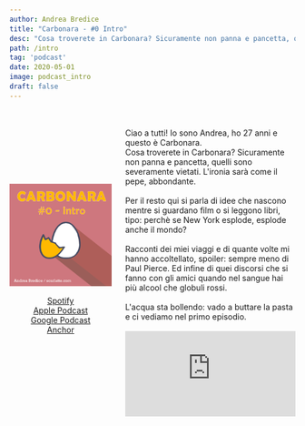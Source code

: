 ```yaml
---
author: Andrea Bredice
title: "Carbonara - #0 Intro"
desc: "Cosa troverete in Carbonara? Sicuramente non panna e pancetta, quelli sono severamente vietati. L'ironia sarà come il pepe, abbondante."
path: /intro
tag: 'podcast'
date: 2020-05-01
image: podcast_intro
draft: false
---
```


<style>
    .grid{
        display: grid;
        grid-template-columns: repeat(2, 1fr);
        grid-template-rows: repeat(2, 1fr);
        grid-column-gap: 24px;
        grid-row-gap: 24px;
        height: 700px;
        align-items: center;
        /* width: 1200px !important; */
        /* display: flex;
        flex-direction: row; */
    }
    @media screen and (max-width: 768px) {
        .grid{
            display: grid;
            grid-template-columns: 1fr;
            grid-template-rows: 1fr;
            grid-column-gap: 24px;
            grid-row-gap: 24px;
            height: 100%;
            width: 300px;
            align-items: center;

            div {
                background-color:
            }
        }
    }
    .img {
        float: left;

    }
    .align {
        text-align: center;
    }
    .center {
        text-align: center;
    }
    .column {
        display: flex;
        flex-direction: column;
        margin: 1em;
    }
</style>

<div class='grid'>

<div class='center'>
    <img  src='podcast_intro.png'>
    <div class='column'>
        <a href='https://open.spotify.com/show/6SR26ieg3rGowH22ECxFd3?si=ZBL9rM-9TeiFN6aInNP2qA'>Spotify</a>
        <a href='https://podcasts.apple.com/it/podcast/carbonara/id1552764819'>Apple Podcast</a>
        <a href='https://podcasts.google.com/feed/aHR0cHM6Ly9hbmNob3IuZm0vcy80MTcwNzAzOC9wb2RjYXN0L3Jzcw?sa=X&ved=0CAMQ4aUDahcKEwiws9Orm-nuAhUAAAAAHQAAAAAQDw'>Google Podcast</a>
        <a href='https://anchor.fm/andrea-bredice'>Anchor</a>
    </div>
</div>

<div>
    <br/>
    <br/>
    Ciao a tutti! Io sono Andrea, ho 27 anni  e questo è Carbonara.
    <br/>
    Cosa troverete in Carbonara? Sicuramente non panna e pancetta, quelli sono severamente vietati. L'ironia sarà come il pepe, abbondante.
    <br/>
    <br/>
    Per il resto qui si parla di idee che nascono mentre si guardano film o si leggono libri, tipo: perchè se New York esplode, esplode anche il mondo?
    <br/>
    <br/>
    Racconti dei miei viaggi e di quante volte mi hanno accoltellato, spoiler: sempre meno di Paul Pierce. Ed infine di quei discorsi che si fanno con gli amici quando nel sangue hai più alcool che globuli rossi. 
    <br/>
    <br/>
    L'acqua sta bollendo: vado a buttare la pasta e ci vediamo nel primo episodio.
    <br/>
    <br/>
    <div class='align'>
        <iframe src="https://anchor.fm/andrea-bredice/embed" frameborder="0" scrolling="no">
        </iframe>
    <div/>
<div>

<div>
